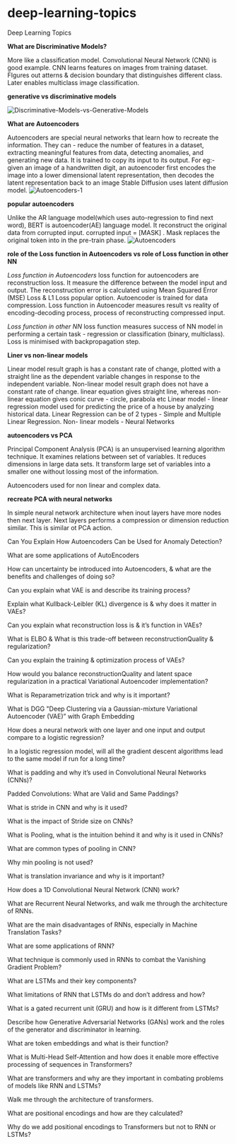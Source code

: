# deep-learning-topics
Deep Learning Topics 

**What are Discriminative Models?**

More like a classification model. Convolutional Neural Network (CNN) is good example. CNN learns features on images from training dataset. FIgures out atterns & decision boundary that distinguishes different class. Later enables multiclass image classification.

**generative vs discriminative models**

![Discriminative-Models-vs-Generative-Models](https://github.com/mekhiya/deep-learning-topics/assets/8952786/544d2b62-eb76-4269-a63e-302c526e35ec)

**What are Autoencoders**

Autoencoders are special neural networks that learn how to recreate the information. They can -  reduce the number of features in a dataset, extracting meaningful features from data, detecting anomalies, and generating new data. It is trained to copy its input to its output.
For eg:- given an image of a handwritten digit, an autoencoder first encodes the image into a lower dimensional latent representation, then decodes the latent representation back to an image
Stable Diffusion uses latent diffusion model.
![Autoencoders-1](https://github.com/mekhiya/deep-learning-topics/assets/8952786/4488be3e-4723-4e63-b8cf-d99c481e53d5)

**popular autoencoders**

Unlike the AR language model(which uses auto-regression to find next word), BERT is autoencoder(AE) language model. It reconstruct the original data from corrupted input. corrupted input = [MASK] . Mask replaces the original token into in the pre-train phase.
![Autoencoders](https://github.com/mekhiya/deep-learning-topics/assets/8952786/3f715dca-4156-4f67-8570-23e4d478063c)

**role of the Loss function in Autoencoders vs role of Loss function in other NN**

_Loss function in Autoencoders_
loss function for autoencoders are reconstruction loss. It measure the difference between the model input and output. The reconstruction error is calculated using Mean Squared Error (MSE) Loss & L1 Loss popular option.
Autoencoder is trained for data compression. Loss function in Autoencoder measures result vs reality of encoding-decoding process, process of reconstructing compressed input.

_Loss function in other NN_
loss function measures success of NN model in performing a certain task - regression or classification (binary, multiclass). Loss is minimised with backpropagation step.

**Liner vs non-linear models**

Linear model result graph is has a constant rate of change, plotted with a straight line as the dependent variable changes in response to the independent variable. 
Non-linear model result graph does not have a constant rate of change.
linear equation gives straight line, whereas non-linear equation gives conic curve - circle, parabola etc
Linear model - linear regression model used for predicting the price of a house by analyzing historical data. Linear Regression can be of 2 types - Simple and Multiple Linear Regression.
Non- linear models - Neural Networks

**autoencoders vs PCA**

Principal Component Analysis (PCA) is an unsupervised learning algorithm technique. It examines relations between set of variables. It reduces dimensions in large data sets. It transform large set of variables into a smaller one without lossing most of the information.

Autoencoders used for non linear and complex data.

**recreate PCA with neural networks**

In simple neural network architecture when inout layers have more nodes then next layer. Next layers performs a compression or dimension reduction similar. This is similar ot PCA action.

Can You Explain How Autoencoders Can be Used for Anomaly Detection?

What are some applications of AutoEncoders

How can uncertainty be introduced into Autoencoders, & what are the benefits and challenges of doing so?

Can you explain what VAE is and describe its training process?

Explain what Kullback-Leibler (KL) divergence is & why does it matter in VAEs?

Can you explain what reconstruction loss is & it’s function in VAEs?

What is ELBO & What is this trade-off between reconstructionQuality & regularization?

Can you explain the training & optimization process of VAEs?

How would you balance reconstructionQuality and latent space regularization in a practical Variational Autoencoder implementation?

What is Reparametrization trick and why is it important?

What is DGG "Deep Clustering via a Gaussian-mixture Variational Autoencoder (VAE)” with Graph Embedding

How does a neural network with one layer and one input and output compare to a logistic regression?

In a logistic regression model, will all the gradient descent algorithms lead to the same model if run for a long time?

What is padding and why it’s used in Convolutional Neural Networks (CNNs)?

Padded Convolutions: What are Valid and Same Paddings?

What is stride in CNN and why is it used?

What is the impact of Stride size on CNNs?

What is Pooling, what is the intuition behind it and why is it used in CNNs?

What are common types of pooling in CNN?

Why min pooling is not used?

What is translation invariance and why is it important?

How does a 1D Convolutional Neural Network (CNN) work?

What are Recurrent Neural Networks, and walk me through the architecture of RNNs.

What are the main disadvantages of RNNs, especially in Machine Translation Tasks?

What are some applications of RNN?

What technique is commonly used in RNNs to combat the Vanishing Gradient Problem?

What are LSTMs and their key components?

What limitations of RNN that LSTMs do and don’t address and how?

What is a gated recurrent unit (GRU) and how is it different from LSTMs?

Describe how Generative Adversarial Networks (GANs) work and the roles of the generator and discriminator in learning.

What are token embeddings and what is their function?

What is Multi-Head Self-Attention and how does it enable more effective processing of sequences in Transformers?

What are transformers and why are they important in combating problems of models like RNN and LSTMs?

Walk me through the architecture of transformers.

What are positional encodings and how are they calculated?

Why do we add positional encodings to Transformers but not to RNN or LSTMs?
